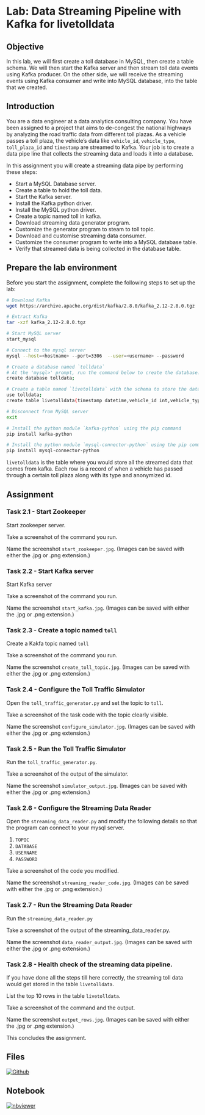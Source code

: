 # Lab: Data Streaming Pipeline with Kafka for livetolldata

## Objective

In this lab, we will first create a toll database in MySQL, then create a table schema. We will then start the Kafka server and then stream toll data events using Kafka producer. On the other side, we will receive the streaming events using Kafka consumer and write into MySQL database, into the table that we created.

## Introduction

You are a data engineer at a data analytics consulting company. You have been assigned to a project that aims to de-congest the national highways by analyzing the road traffic data from different toll plazas. As a vehicle passes a toll plaza, the vehicle’s data like `vehicle_id`, `vehicle_type`, `toll_plaza_id` and `timestamp` are streamed to Kafka. Your job is to create a data pipe line that collects the streaming data and loads it into a database.

In this assignment you will create a streaming data pipe by performing these steps:

-   Start a MySQL Database server.
-   Create a table to hold the toll data.
-   Start the Kafka server.
-   Install the Kafka python driver.
-   Install the MySQL python driver.
-   Create a topic named toll in kafka.
-   Download streaming data generator program.
-   Customize the generator program to steam to toll topic.
-   Download and customise streaming data consumer.
-   Customize the consumer program to write into a MySQL database table.
-   Verify that streamed data is being collected in the database table.

## Prepare the lab environment

Before you start the assignment, complete the following steps to set up the lab:

```sh
# Download Kafka
wget https://archive.apache.org/dist/kafka/2.8.0/kafka_2.12-2.8.0.tgz

# Extract Kafka
tar -xzf kafka_2.12-2.8.0.tgz

# Start MySQL server
start_mysql

# Connect to the mysql server
mysql --host=<hostname> --port=3306  --user=<username> --password

# Create a database named `tolldata`
# At the 'mysql>' prompt, run the command below to create the database.
create database tolldata;

# Create a table named `livetolldata` with the schema to store the data generated by the traffic simulator
use tolldata;
create table livetolldata(timestamp datetime,vehicle_id int,vehicle_type char(15),toll_plaza_id smallint);

# Disconnect from MySQL server
exit

# Install the python module `kafka-python` using the pip command
pip install kafka-python

# Install the python module `mysql-connector-python` using the pip command
pip install mysql-connector-python 
```

`livetolldata` is the table where you would store all the streamed data that comes from kafka. Each row is a record of when a vehicle has passed through a certain toll plaza along with its type and anonymized id.

## Assignment

### Task 2.1 - Start Zookeeper

Start zookeeper server.

Take a screenshot of the command you run.

Name the screenshot `start_zookeeper.jpg`. (Images can be saved with either the .jpg or .png extension.)

### Task 2.2 - Start Kafka server

Start Kafka server

Take a screenshot of the command you run.

Name the screenshot `start_kafka.jpg`. (Images can be saved with either the .jpg or .png extension.)

### Task 2.3 - Create a topic named `toll`

Create a Kakfa topic named `toll`

Take a screenshot of the command you run.

Name the screenshot `create_toll_topic.jpg`. (Images can be saved with either the .jpg or .png extension.)

### Task 2.4 - Configure the Toll Traffic Simulator

Open the `toll_traffic_generator.py` and set the topic to `toll`.

Take a screenshot of the task code with the topic clearly visible.

Name the screenshot `configure_simulator.jpg`. (Images can be saved with either the .jpg or .png extension.)

### Task 2.5 - Run the Toll Traffic Simulator

Run the `toll_traffic_generator.py`.

Take a screenshot of the output of the simulator.

Name the screenshot `simulator_output.jpg`. (Images can be saved with either the .jpg or .png extension.)

### Task 2.6 - Configure the Streaming Data Reader

Open the `streaming_data_reader.py` and modify the following details so that the program can connect to your mysql server.

1. `TOPIC`
2. `DATABASE`
3. `USERNAME`
4. `PASSWORD`

Take a screenshot of the code you modified.

Name the screenshot `streaming_reader_code.jpg`. (Images can be saved with either the .jpg or .png extension.)

### Task 2.7 - Run the Streaming Data Reader

Run the `streaming_data_reader.py`

Take a screenshot of the output of the streaming_data_reader.py.

Name the screenshot `data_reader_output.jpg`. (Images can be saved with either the .jpg or .png extension.)

### Task 2.8 - Health check of the streaming data pipeline.

If you have done all the steps till here correctly, the streaming toll data would get stored in the table `livetolldata`.

List the top 10 rows in the table `livetolldata`.

Take a screenshot of the command and the output.

Name the screenshot `output_rows.jpg`. (Images can be saved with either the .jpg or .png extension.)

This concludes the assignment.

## Files

[![Github](https://img.shields.io/badge/GitHub-100000?style=for-the-badge&logo=github&logoColor=white)](https://github.com/sparsh-ai/recohut/tree/main/docs/03-processing/lab-kafka-toll-analysis)

## Notebook

[![nbviewer](https://img.shields.io/badge/jupyter-notebook-informational?logo=jupyter)](https://nbviewer.org/github/sparsh-ai/recohut/blob/main/docs/03-processing/lab-kafka-toll-analysis/main.ipynb)